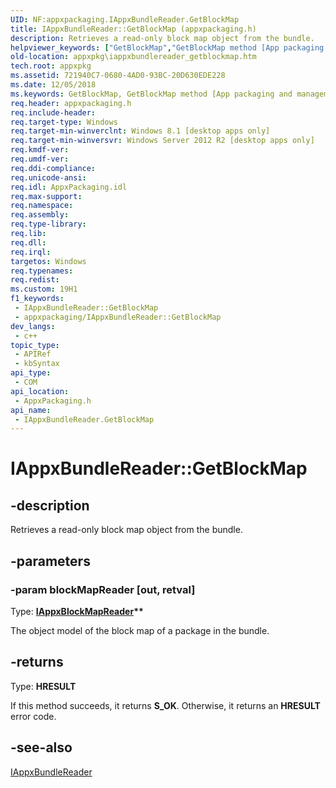 ```yaml
---
UID: NF:appxpackaging.IAppxBundleReader.GetBlockMap
title: IAppxBundleReader::GetBlockMap (appxpackaging.h)
description: Retrieves a read-only block map object from the bundle.
helpviewer_keywords: ["GetBlockMap","GetBlockMap method [App packaging and management]","GetBlockMap method [App packaging and management]","IAppxBundleReader interface","IAppxBundleReader interface [App packaging and management]","GetBlockMap method","IAppxBundleReader.GetBlockMap","IAppxBundleReader::GetBlockMap","appxpackaging/IAppxBundleReader::GetBlockMap","appxpkg.iappxbundlereader_getblockmap"]
old-location: appxpkg\iappxbundlereader_getblockmap.htm
tech.root: appxpkg
ms.assetid: 721940C7-0680-4AD0-93BC-20D630EDE228
ms.date: 12/05/2018
ms.keywords: GetBlockMap, GetBlockMap method [App packaging and management], GetBlockMap method [App packaging and management],IAppxBundleReader interface, IAppxBundleReader interface [App packaging and management],GetBlockMap method, IAppxBundleReader.GetBlockMap, IAppxBundleReader::GetBlockMap, appxpackaging/IAppxBundleReader::GetBlockMap, appxpkg.iappxbundlereader_getblockmap
req.header: appxpackaging.h
req.include-header: 
req.target-type: Windows
req.target-min-winverclnt: Windows 8.1 [desktop apps only]
req.target-min-winversvr: Windows Server 2012 R2 [desktop apps only]
req.kmdf-ver: 
req.umdf-ver: 
req.ddi-compliance: 
req.unicode-ansi: 
req.idl: AppxPackaging.idl
req.max-support: 
req.namespace: 
req.assembly: 
req.type-library: 
req.lib: 
req.dll: 
req.irql: 
targetos: Windows
req.typenames: 
req.redist: 
ms.custom: 19H1
f1_keywords:
 - IAppxBundleReader::GetBlockMap
 - appxpackaging/IAppxBundleReader::GetBlockMap
dev_langs:
 - c++
topic_type:
 - APIRef
 - kbSyntax
api_type:
 - COM
api_location:
 - AppxPackaging.h
api_name:
 - IAppxBundleReader.GetBlockMap
---
```


# IAppxBundleReader::GetBlockMap


## -description

Retrieves a read-only block map object from the bundle.

## -parameters

### -param blockMapReader [out, retval]

Type: <b><a href="https://docs.microsoft.com/windows/desktop/api/appxpackaging/nn-appxpackaging-iappxblockmapreader">IAppxBlockMapReader</a>**</b>

The object model of the block map of a package in the bundle.

## -returns

Type: <b>HRESULT</b>

If this method succeeds, it returns <b xmlns:loc="http://microsoft.com/wdcml/l10n">S_OK</b>. Otherwise, it returns an <b xmlns:loc="http://microsoft.com/wdcml/l10n">HRESULT</b> error code.

## -see-also

<a href="https://docs.microsoft.com/windows/desktop/api/appxpackaging/nn-appxpackaging-iappxbundlereader">IAppxBundleReader</a>

